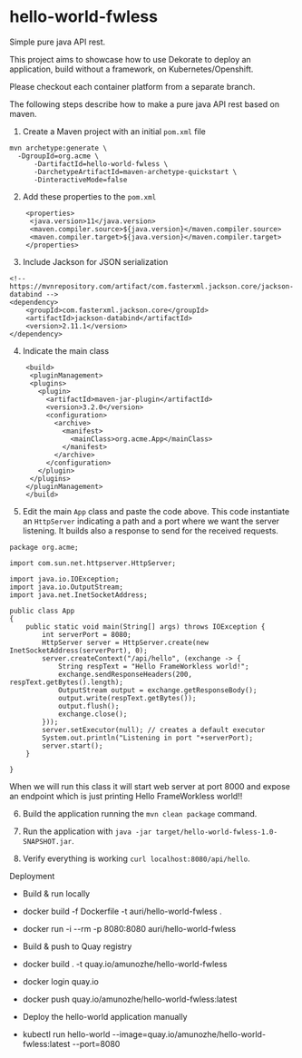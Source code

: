 # hello-world-fwless
Simple pure java API rest.

This project aims to showcase how to use Dekorate to deploy an application, build without a framework, on Kubernetes/Openshift.

Please checkout each container platform from a separate branch. 

The following steps describe how to make a pure java API rest based on maven.

1. Create a Maven project with an initial `pom.xml` file
```
mvn archetype:generate \
  -DgroupId=org.acme \
      -DartifactId=hello-world-fwless \
      -DarchetypeArtifactId=maven-archetype-quickstart \
      -DinteractiveMode=false

```
2. Add these properties to the `pom.xml`
```
    <properties>
     <java.version>11</java.version>
     <maven.compiler.source>${java.version}</maven.compiler.source>
     <maven.compiler.target>${java.version}</maven.compiler.target>
    </properties>
```
3. Include Jackson for JSON serialization
```
<!-- https://mvnrepository.com/artifact/com.fasterxml.jackson.core/jackson-databind -->
<dependency>
    <groupId>com.fasterxml.jackson.core</groupId>
    <artifactId>jackson-databind</artifactId>
    <version>2.11.1</version>
</dependency>
```
4. Indicate the main class
``` 
    <build>
     <pluginManagement>
     <plugins>
       <plugin>
         <artifactId>maven-jar-plugin</artifactId>
         <version>3.2.0</version>
         <configuration>
           <archive>
             <manifest>
               <mainClass>org.acme.App</mainClass>
             </manifest>
           </archive>
         </configuration>
       </plugin>
     </plugins>
    </pluginManagement>
    </build>
```
5. Edit the main `App` class and paste the code above. This code instantiate an `HttpServer` indicating a path and a port where we want the server listening. It builds also a response to send for the received requests.
```
package org.acme;

import com.sun.net.httpserver.HttpServer;

import java.io.IOException;
import java.io.OutputStream;
import java.net.InetSocketAddress;

public class App 
{
    public static void main(String[] args) throws IOException {
        int serverPort = 8080;
        HttpServer server = HttpServer.create(new InetSocketAddress(serverPort), 0);
        server.createContext("/api/hello", (exchange -> {
            String respText = "Hello FrameWorkless world!";
            exchange.sendResponseHeaders(200, respText.getBytes().length);
            OutputStream output = exchange.getResponseBody();
            output.write(respText.getBytes());
            output.flush();
            exchange.close();
        }));
        server.setExecutor(null); // creates a default executor
        System.out.println("Listening in port "+serverPort);
        server.start();
    }

}
```
When we will run this class it will start web server at port 8000 and expose an endpoint which is just printing Hello FrameWorkless world!!

6. Build the application running the `mvn clean package` command.

1. Run the application with `java -jar target/hello-world-fwless-1.0-SNAPSHOT.jar`.

1. Verify everything is working `curl localhost:8080/api/hello`.

Deployment

- Build & run locally
- docker build -f Dockerfile -t auri/hello-world-fwless .
- docker run -i --rm -p 8080:8080 auri/hello-world-fwless

- Build & push to Quay registry
- docker build . -t quay.io/amunozhe/hello-world-fwless
- docker login quay.io
- docker push quay.io/amunozhe/hello-world-fwless:latest

- Deploy the hello-world application manually
- kubectl run hello-world --image=quay.io/amunozhe/hello-world-fwless:latest --port=8080



